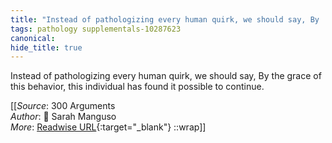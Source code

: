 ```yaml
---
title: "Instead of pathologizing every human quirk, we should say, By ..."
tags: pathology supplementals-10287623
canonical: 
hide_title: true
---
```


Instead of pathologizing every human quirk, we should say, By the grace of this behavior, this individual has found it possible to continue.


[[_Source_: 300 Arguments<br>
_Author_: 📕 Sarah Manguso<br>
_More_: [Readwise URL](https://readwise.io/open/209720783){:target="_blank"}
::wrap]]